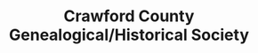---
layout: repo
title: "Crawford County Genealogical/Historical Society"
id: 26213
permalink: repos/26213/
---